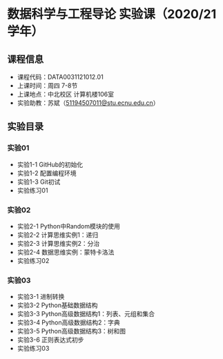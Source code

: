 # 数据科学与工程导论 实验课（2020/21学年）

## 课程信息

* 课程代码：DATA0031121012.01
* 上课时间：周四 7-8节
* 上课地点：中北校区 计算机楼106室
* 实验助教：苏斌（51194507011@stu.ecnu.edu.cn）

## 实验目录

### 实验01

* 实验1-1 GitHub的初始化
* 实验1-2 配置编程环境
* 实验1-3 Git初试
* 实验练习01

### 实验02

* 实验2-1 Python中Random模块的使用
* 实验2-2 计算思维实例1：递归
* 实验2-3 计算思维实例2：分治
* 实验2-4 数据思维实例：蒙特卡洛法
* 实验练习02

### 实验03

* 实验3-1 进制转换
* 实验3-2 Python基础数据结构
* 实验3-3 Python高级数据结构1：列表、元组和集合
* 实验3-4 Python高级数据结构2：字典
* 实验3-5 Python高级数据结构3：树和图
* 实验3-6 正则表达式初步
* 实验练习03